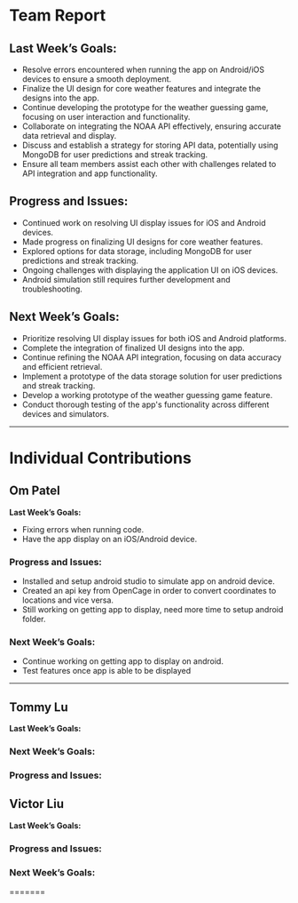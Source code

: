 # Team Report

## Last Week’s Goals:

- Resolve errors encountered when running the app on Android/iOS devices to ensure a smooth deployment.
- Finalize the UI design for core weather features and integrate the designs into the app.
- Continue developing the prototype for the weather guessing game, focusing on user interaction and functionality.
- Collaborate on integrating the NOAA API effectively, ensuring accurate data retrieval and display.
- Discuss and establish a strategy for storing API data, potentially using MongoDB for user predictions and streak tracking.
- Ensure all team members assist each other with challenges related to API integration and app functionality.

## Progress and Issues:

- Continued work on resolving UI display issues for iOS and Android devices.
- Made progress on finalizing UI designs for core weather features.
- Explored options for data storage, including MongoDB for user predictions and streak tracking.
- Ongoing challenges with displaying the application UI on iOS devices.
- Android simulation still requires further development and troubleshooting.

## Next Week’s Goals:

- Prioritize resolving UI display issues for both iOS and Android platforms.
- Complete the integration of finalized UI designs into the app.
- Continue refining the NOAA API integration, focusing on data accuracy and efficient retrieval.
- Implement a prototype of the data storage solution for user predictions and streak tracking.
- Develop a working prototype of the weather guessing game feature.
- Conduct thorough testing of the app's functionality across different devices and simulators.

---

# Individual Contributions

## Om Patel
**Last Week’s Goals:**
- Fixing errors when running code.
- Have the app display on an iOS/Android device.

### Progress and Issues:
- Installed and setup android studio to simulate app on android device.
- Created an api key from OpenCage in order to convert coordinates to locations and vice versa.
- Still working on getting app to display, need more time to setup android folder.

### Next Week’s Goals:
- Continue working on getting app to display on android.
- Test features once app is able to be displayed
---

## Tommy Lu
**Last Week’s Goals:** 

### Next Week’s Goals:

### Progress and Issues:


## Victor Liu
**Last Week’s Goals:**

### Progress and Issues:


### Next Week’s Goals:

=======

